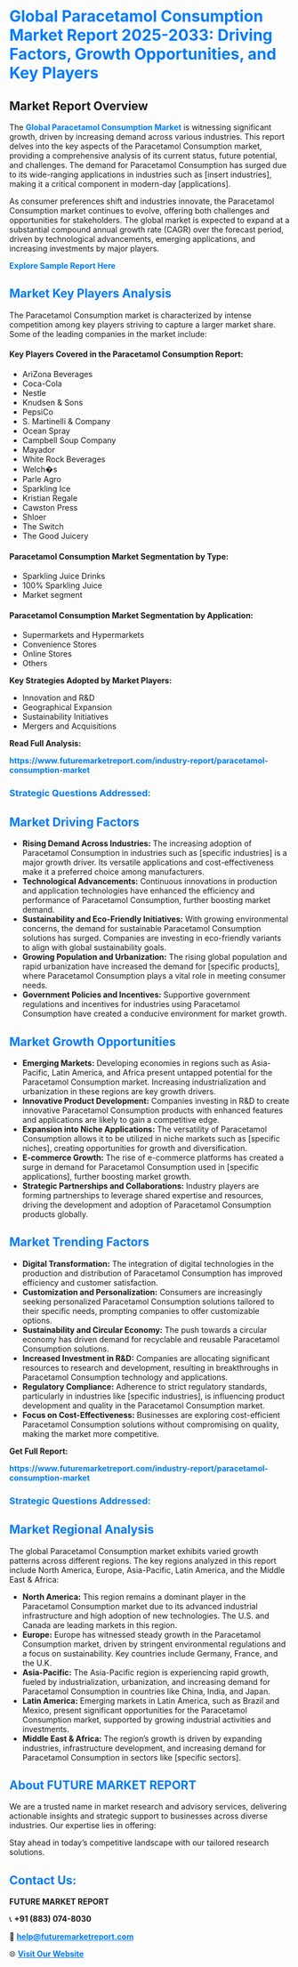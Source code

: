 <h1 style="color: #007BFF;">Global Paracetamol Consumption Market Report 2025-2033: Driving Factors, Growth Opportunities, and Key Players</h1>

<section id="overview">
<h2>Market Report Overview</h2>
<p>The <a href="https://www.futuremarketreport.com/industry-report/paracetamol-consumption-market" style="color: #007BFF; text-decoration: none;"><strong>Global Paracetamol Consumption Market</strong></a> is witnessing significant growth, driven by increasing demand across various industries. This report delves into the key aspects of the Paracetamol Consumption market, providing a comprehensive analysis of its current status, future potential, and challenges. The demand for Paracetamol Consumption has surged due to its wide-ranging applications in industries such as [insert industries], making it a critical component in modern-day [applications].</p>
<p>As consumer preferences shift and industries innovate, the Paracetamol Consumption market continues to evolve, offering both challenges and opportunities for stakeholders. The global market is expected to expand at a substantial compound annual growth rate (CAGR) over the forecast period, driven by technological advancements, emerging applications, and increasing investments by major players.</p>
</section>

<section id="overview">
<p><a href="https://www.futuremarketreport.com/request-sample/reportId=102380" style="color: #007BFF; text-decoration: none;"><strong>Explore Sample Report Here</strong></a></p>
</section>

<section id="key-players">
<h2 style="color: #007BFF;">Market Key Players Analysis</h2>
<p>The Paracetamol Consumption market is characterized by intense competition among key players striving to capture a larger market share. Some of the leading companies in the market include:</p>
<h4>Key Players Covered in the Paracetamol Consumption Report:</h4>
<ul><li>AriZona Beverages</li><li>Coca-Cola</li><li>Nestle</li><li>Knudsen &amp; Sons</li><li>PepsiCo</li><li>S. Martinelli &amp; Company</li><li>Ocean Spray</li><li>Campbell Soup Company</li><li>Mayador</li><li>White Rock Beverages</li><li>Welch�s</li><li>Parle Agro</li><li>Sparkling Ice</li><li>Kristian Regale</li><li>Cawston Press</li><li>Shloer</li><li>The Switch</li><li>The Good Juicery</li></ul>
<h4>Paracetamol Consumption Market Segmentation by Type:</h4>
<ul><li>Sparkling Juice Drinks</li><li>100% Sparkling Juice</li><li>Market segment</li></ul>

<h4>Paracetamol Consumption Market Segmentation by Application:</h4>
<ul><li>Supermarkets and Hypermarkets</li><li>Convenience Stores</li><li>Online Stores</li><li>Others</li></ul>
<p><strong>Key Strategies Adopted by Market Players:</strong></p>
<ul>
<li>Innovation and R&D</li>
<li>Geographical Expansion</li>
<li>Sustainability Initiatives</li>
<li>Mergers and Acquisitions</li>
</ul>
</section>

<section>
<p><strong>Read Full Analysis: </strong></p><a href="https://www.futuremarketreport.com/industry-report/paracetamol-consumption-market" style="color: #007BFF; text-decoration: none;"><strong>https://www.futuremarketreport.com/industry-report/paracetamol-consumption-market</strong></a>
<h3 style="color: #007BFF;">Strategic Questions Addressed:</h3>
</section>

<section id="driving-factors">
<h2 style="color: #007BFF;">Market Driving Factors</h2>
<ul>
<li><strong>Rising Demand Across Industries:</strong> The increasing adoption of Paracetamol Consumption in industries such as [specific industries] is a major growth driver. Its versatile applications and cost-effectiveness make it a preferred choice among manufacturers.</li>
<li><strong>Technological Advancements:</strong> Continuous innovations in production and application technologies have enhanced the efficiency and performance of Paracetamol Consumption, further boosting market demand.</li>
<li><strong>Sustainability and Eco-Friendly Initiatives:</strong> With growing environmental concerns, the demand for sustainable Paracetamol Consumption solutions has surged. Companies are investing in eco-friendly variants to align with global sustainability goals.</li>
<li><strong>Growing Population and Urbanization:</strong> The rising global population and rapid urbanization have increased the demand for [specific products], where Paracetamol Consumption plays a vital role in meeting consumer needs.</li>
<li><strong>Government Policies and Incentives:</strong> Supportive government regulations and incentives for industries using Paracetamol Consumption have created a conducive environment for market growth.</li>
</ul>
</section>

<section id="growth-opportunities">
<h2 style="color: #007BFF;">Market Growth Opportunities</h2>
<ul>
<li><strong>Emerging Markets:</strong> Developing economies in regions such as Asia-Pacific, Latin America, and Africa present untapped potential for the Paracetamol Consumption market. Increasing industrialization and urbanization in these regions are key growth drivers.</li>
<li><strong>Innovative Product Development:</strong> Companies investing in R&D to create innovative Paracetamol Consumption products with enhanced features and applications are likely to gain a competitive edge.</li>
<li><strong>Expansion into Niche Applications:</strong> The versatility of Paracetamol Consumption allows it to be utilized in niche markets such as [specific niches], creating opportunities for growth and diversification.</li>
<li><strong>E-commerce Growth:</strong> The rise of e-commerce platforms has created a surge in demand for Paracetamol Consumption used in [specific applications], further boosting market growth.</li>
<li><strong>Strategic Partnerships and Collaborations:</strong> Industry players are forming partnerships to leverage shared expertise and resources, driving the development and adoption of Paracetamol Consumption products globally.</li>
</ul>
</section>

<section id="trending-factors">
<h2 style="color: #007BFF;">Market Trending Factors</h2>
<ul>
<li><strong>Digital Transformation:</strong> The integration of digital technologies in the production and distribution of Paracetamol Consumption has improved efficiency and customer satisfaction.</li>
<li><strong>Customization and Personalization:</strong> Consumers are increasingly seeking personalized Paracetamol Consumption solutions tailored to their specific needs, prompting companies to offer customizable options.</li>
<li><strong>Sustainability and Circular Economy:</strong> The push towards a circular economy has driven demand for recyclable and reusable Paracetamol Consumption solutions.</li>
<li><strong>Increased Investment in R&D:</strong> Companies are allocating significant resources to research and development, resulting in breakthroughs in Paracetamol Consumption technology and applications.</li>
<li><strong>Regulatory Compliance:</strong> Adherence to strict regulatory standards, particularly in industries like [specific industries], is influencing product development and quality in the Paracetamol Consumption market.</li>
<li><strong>Focus on Cost-Effectiveness:</strong> Businesses are exploring cost-efficient Paracetamol Consumption solutions without compromising on quality, making the market more competitive.</li>
</ul>
</section>

<section>
<p><strong>Get Full Report: </strong></p><a href="https://www.futuremarketreport.com/industry-report/paracetamol-consumption-market" style="color: #007BFF; text-decoration: none;"><strong>https://www.futuremarketreport.com/industry-report/paracetamol-consumption-market</strong></a>
<h3 style="color: #007BFF;">Strategic Questions Addressed:</h3>
</section>


<section id="regional-analysis">
<h2 style="color: #007BFF;">Market Regional Analysis</h2>
<p>The global Paracetamol Consumption market exhibits varied growth patterns across different regions. The key regions analyzed in this report include North America, Europe, Asia-Pacific, Latin America, and the Middle East & Africa:</p>
<ul>
<li><strong>North America:</strong> This region remains a dominant player in the Paracetamol Consumption market due to its advanced industrial infrastructure and high adoption of new technologies. The U.S. and Canada are leading markets in this region.</li>
<li><strong>Europe:</strong> Europe has witnessed steady growth in the Paracetamol Consumption market, driven by stringent environmental regulations and a focus on sustainability. Key countries include Germany, France, and the U.K.</li>
<li><strong>Asia-Pacific:</strong> The Asia-Pacific region is experiencing rapid growth, fueled by industrialization, urbanization, and increasing demand for Paracetamol Consumption in countries like China, India, and Japan.</li>
<li><strong>Latin America:</strong> Emerging markets in Latin America, such as Brazil and Mexico, present significant opportunities for the Paracetamol Consumption market, supported by growing industrial activities and investments.</li>
<li><strong>Middle East & Africa:</strong> The region’s growth is driven by expanding industries, infrastructure development, and increasing demand for Paracetamol Consumption in sectors like [specific sectors].</li>
</ul>
</section>

<footer>
<h2 style="color: #007BFF;">About FUTURE MARKET REPORT</h2>
<p>We are a trusted name in market research and advisory services, delivering actionable insights and strategic support to businesses across diverse industries. Our expertise lies in offering:</p>

<p>Stay ahead in today’s competitive landscape with our tailored research solutions.</p>

<h2 style="color: #007BFF;">Contact Us:</h2>
<p><strong>FUTURE MARKET REPORT</strong></p>
<p>📞 <strong>+91 (883) 074-8030</strong></p>
<p>📧 <strong><a href="mailto:help@futuremarketreport.com" style="color: #007BFF;">help@futuremarketreport.com</a></strong></p>
<p>🌐 <strong><a href="https://www.futuremarketreport.com/" style="color: #007BFF;">Visit Our Website</a></strong></p>
</footer>